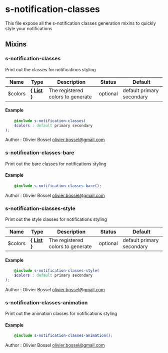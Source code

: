 # s-notification-classes

This file expose all the s-notification classes generation mixins to quickly style your notifications


## Mixins


### s-notification-classes

Print out the classes for notifications styling


Name  |  Type  |  Description  |  Status  |  Default
------------  |  ------------  |  ------------  |  ------------  |  ------------
$colors  |  **{ [List](http://www.sass-lang.com/documentation/file.SASS_REFERENCE.html#lists) }**  |  The registered colors to generate  |  optional  |  default primary secondary

#### Example
```scss
	@include s-notification-classes(
	$colors : default primary secondary
);
```
Author : Olivier Bossel <olivier.bossel@gmail.com>


### s-notification-classes-bare

Print out the bare classes for notifications styling

#### Example
```scss
	@include s-notification-classes-bare();
```
Author : Olivier Bossel <olivier.bossel@gmail.com>


### s-notification-classes-style

Print out the style classes for notifications styling


Name  |  Type  |  Description  |  Status  |  Default
------------  |  ------------  |  ------------  |  ------------  |  ------------
$colors  |  **{ [List](http://www.sass-lang.com/documentation/file.SASS_REFERENCE.html#lists) }**  |  The registered colors to generate  |  optional  |  default primary secondary

#### Example
```scss
	@include s-notification-classes-style(
	$colors : default primary secondary
);
```
Author : Olivier Bossel <olivier.bossel@gmail.com>


### s-notification-classes-animation

Print out the animation classes for notifications styling

#### Example
```scss
	@include s-notification-classes-animation();
```
Author : Olivier Bossel <olivier.bossel@gmail.com>